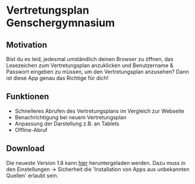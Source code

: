 # Vertretungsplan Genschergymnasium
## Motivation
Bist du es leid, jedesmal umständlich deinen Browser zu öffnen, das Lesezeichen zum Vertretungsplan anzuklicken und Benutzername & Passwort eingeben zu müssen, um den Vertretungsplan anzusehen? Dann ist diese App genau das Richtige für dich!
## Funktionen
* Schnelleres Abrufen des Vertretungsplans im Vergleich zur Webseite
* Benachrichtigung bei neuem Vertretungsplan
* Anpassung der Darstellung z.B. an Tablets
* Offline-Abruf 
## Download
Die neueste Version 1.8 kann [hier](https://github.com/StardOva/VertretungsplanGenschergymnasium/releases) heruntergeladen werden. Dazu muss in den Einstellungen -> Sicherheit die 'Installation von Apps aus unbekannten Quellen' erlaubt sein.
